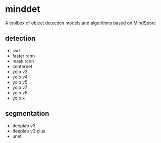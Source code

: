 # minddet
A toolbox of object detection models and algorithms based on MindSpore

## detection
* ssd
* faster rcnn
* mask rcnn
* centernet
* yolo v3
* yolo v4
* yolo v5
* yolo v7
* yolo v8
* yolo x

## segmentation
* deeplab v3
* deeplab v3 plus
* unet
